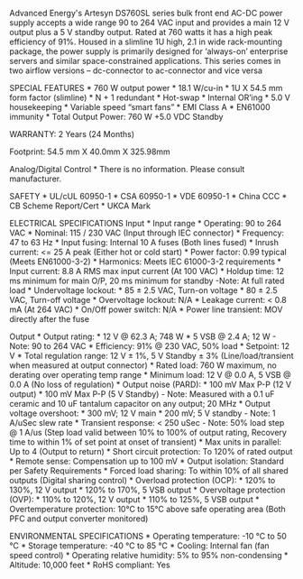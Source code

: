 Advanced Energy's Artesyn DS760SL series bulk front end AC-DC power supply accepts a wide range 90 to 264 VAC input and provides a main 12 V output plus a 5 V standby output. Rated at 760 watts it has a high peak efficiency of 91%. Housed in a slimline 1U high, 2.1 in wide rack-mounting package, the power supply is primarily designed for ‘always-on’ enterprise servers and similar space-constrained applications. This series comes in two airflow versions – dc-connector to ac-connector and vice versa

SPECIAL FEATURES
    * 760 W output power
    * 18.1 W/cu-in
    * 1U X 54.5 mm form factor (slimline)
    * N + 1 redundant
    * Hot-swap
    * Internal OR’ing
    * 5.0 V housekeeping
    * Variable speed “smart fans”
    * EMI Class A
    * EN61000 immunity
    * Total Output Power: 760 W +5.0 VDC Standby

WARRANTY: 2 Years (24 Months)

Footprint: 54.5 mm X 40.0mm X 325.98mm

Analog/Digital Control
    * There is no information. Please consult manufacturer.

SAFETY
    * UL/cUL 60950-1
    * CSA 60950-1
    * VDE 60950-1
    * China CCC
    * CB Scheme Report/Cert
    * UKCA Mark

ELECTRICAL SPECIFICATIONS
Input
    * Input range 
        * Operating: 90 to 264 VAC
        * Nominal: 115 / 230 VAC (Input through IEC connector)
    * Frequency: 47 to 63 Hz
    * Input fusing: Internal 10 A fuses (Both lines fused)
    * Inrush current: <= 25 A peak (Either hot or cold start)
    * Power factor: 0.99 typical (Meets EN61000-3-2)
    * Harmonics: Meets IEC 61000-3-2 requirements
    * Input current: 8.8 A RMS max input current (At 100 VAC)
    * Holdup time: 12 ms minimum for main O/P, 20 ms minimum for standby
        -Note: At full rated load
    * Undervoltage lockout: 
        * 85 ± 2.5 VAC, Turn-on voltage
        * 80 ± 2.5 VAC, Turn-off voltage
    * Overvoltage lockout: N/A
    * Leakage current: < 0.8 mA (At 264 VAC)
    * On/Off power switch: N/A
    * Power line transient: MOV directly after the fuse

Output
    * Output rating:
        * 12 V @ 62.3 A; 748 W
        * 5 VSB @ 2.4 A; 12 W
        - Note: 90 to 264 VAC
    * Efficiency: 91% @ 230 VAC, 50% load
    * Setpoint: 12 V
    * Total regulation range: 12 V ± 1%, 5 V Standby ± 3% (Line/load/transient when measured at output connector)
    * Rated load: 760 W maximum, no derating over operating temp range
    * Minimum load: 12 V @ 0.0 A, 5 VSB @ 0.0 A (No loss of regulation)
    * Output noise (PARD): 
        * 100 mV Max P-P (12 V output)
        * 100 mV Max P-P (5 V Standby)
        - Note: Measured with a 0.1 uF ceramic and 10 uF tantalum capacitor on any output; 20 MHz
    * Output voltage overshoot: 
        * 300 mV; 12 V main 
        * 200 mV; 5 V standby
        - Note: 1 A/uSec slew rate
    * Transient response: < 250 uSec 
        - Note: 50% load step @ 1 A/us (Step load valid between 10% to 100% of output rating, Recovery time to within 1% of set point at onset of transient)
    * Max units in parallel: Up to 4 (Output to return)
    * Short circuit protection: To 120% of rated output
    * Remote sense: Compensation up to 100 mV
    * Output isolation: Standard per Safety Requirements
    * Forced load sharing: To within 10% of all shared outputs (Digital sharing control)
    * Overload protection (OCP): 
        * 120% to 130%, 12 V output
        * 120% to 170%, 5 VSB output
    * Overvoltage protection (OVP):
        * 110% to 120%, 12 V output
        * 110% to 125%, 5 VSB output
    * Overtemperature protection: 10°C to 15°C above safe operating area (Both PFC and output converter monitored)

ENVIRONMENTAL SPECIFICATIONS
    * Operating temperature: -10 °C to 50 °C
    * Storage temperature: -40 °C to 85 °C
    * Cooling: Internal fan (fan speed control)
    * Operating relative humidity: 5% to 95% non-condensing
    * Altitude: 10,000 feet
    * RoHS compliant: Yes